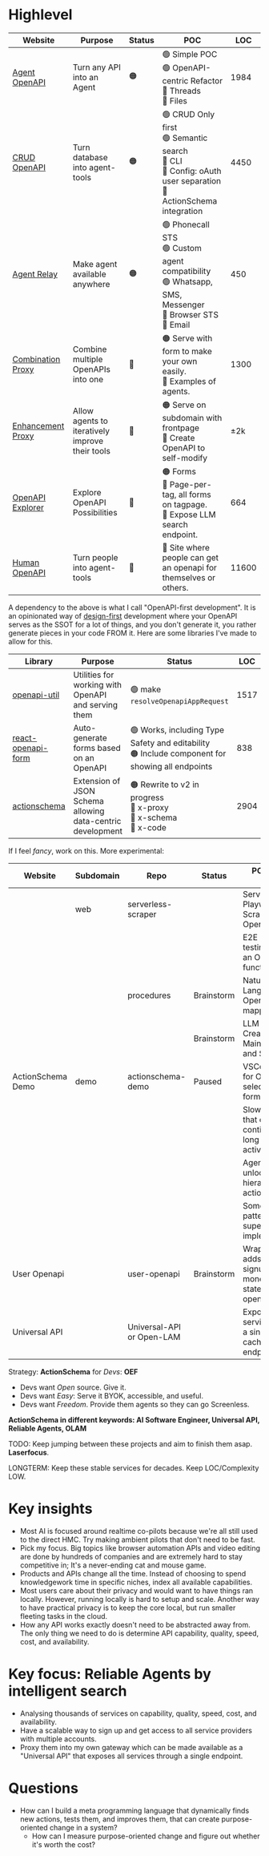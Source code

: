 # Highlevel

| Website                                               | Purpose                                         | Status | POC                                                                                                                   | LOC   |
| ----------------------------------------------------- | ----------------------------------------------- | ------ | --------------------------------------------------------------------------------------------------------------------- | ----- |
| [Agent OpenAPI](https://agent.actionschema.com)       | Turn any API into an Agent                      | 🟠     | 🟢 Simple POC<br>🟢 OpenAPI-centric Refactor<br>🔴 Threads<br>🔴 Files                                                | 1984  |
| [CRUD OpenAPI](https://data.actionschema.com)         | Turn database into agent-tools                  | 🟠     | 🟢 CRUD Only first<br>🟢 Semantic search<br>🔴 CLI<br>🔴 Config: oAuth user separation<br>🔴 ActionSchema integration | 4450  |
| [Agent Relay](https://telecom.actionschema.com)       | Make agent available anywhere                   | 🟠     | 🟢 Phonecall STS<br>🟢 Custom agent compatibility<br>🟢 Whatsapp, SMS, Messenger<br>🔴 Browser STS<br>🔴 Email        | 450   |
| [Combination Proxy](https://proxy.actionschema.com)   | Combine multiple OpenAPIs into one              | 🔴     | 🟠 Serve with form to make your own easily.<br>🔴 Examples of agents.                                                 | 1300  |
| [Enhancement Proxy](https://openapi.actionschema.com) | Allow agents to iteratively improve their tools | 🔴     | 🟠 Serve on subdomain with frontpage<br>🔴 Create OpenAPI to self-modify                                              | ±2k   |
| [OpenAPI Explorer](https://explorer.actionschema.com) | Explore OpenAPI Possibilities                   | 🔴     | 🟠 Forms<br>🔴 Page-per-tag, all forms on tagpage.<br>🔴 Expose LLM search endpoint.                                  | 664   |
| [Human OpenAPI](https://human.actionschema.com)       | Turn people into agent-tools                    | 🔴     | 🔴 Site where people can get an openapi for themselves or others.                                                     | 11600 |

A dependency to the above is what I call "OpenAPI-first development". It is an opinionated way of [design-first](https://swagger.io/blog/code-first-vs-design-first-api/) development where your OpenAPI serves as the SSOT for a lot of things, and you don't generate it, you rather generate pieces in your code FROM it. Here are some libraries I've made to allow for this.

| Library                                                                      | Purpose                                                    | Status                                                                                            | LOC  |
| ---------------------------------------------------------------------------- | ---------------------------------------------------------- | ------------------------------------------------------------------------------------------------- | ---- |
| [openapi-util](https://github.com/CodeFromAnywhere/openapi-util)             | Utilities for working with OpenAPI and serving them        | 🟢 make `resolveOpenapiAppRequest`<br>                                                            | 1517 |
| [react-openapi-form](https://github.com/CodeFromAnywhere/react-openapi-form) | Auto-generate forms based on an OpenAPI                    | 🟢 Works, including Type Safety and editability<br>🟠 Include component for showing all endpoints | 838  |
| [actionschema](https://github.com/CodeFromAnywhere/ActionSchema)             | Extension of JSON Schema allowing data-centric development | 🟠 Rewrite to v2 in progress<br>🔴 x-proxy<br>🔴 x-schema<br>🔴 x-code<br>                        | 2904 |

If I feel _fancy_, work on this. More experimental:

| Website           | Subdomain | Repo                      | Status     | POC or next steps                                                    | Depends on                      |
| ----------------- | --------- | ------------------------- | ---------- | -------------------------------------------------------------------- | ------------------------------- |
|                   | web       | serverless-scraper        |            | Serverless Playwright Scraping OpenAPI.                              |
|                   |           |                           |            | E2E testing/validating an OpenAPI's functionality                    | ActionSchema?                   |
|                   |           | procedures                | Brainstorm | Natural Language to Operations mapping                               | Good OpenAPI search             |
|                   |           |                           | Brainstorm | LLM Hierarchy Creation, Maintenance, and Search                      |                                 |
| ActionSchema Demo | demo      | actionschema-demo         | Paused     | VSCode plugin for OpenAPI selection and form-filling                 | Functional OpenAPI              |
|                   |           |                           |            | Slow-agents that can continue very long or self-activate             |                                 |
|                   |           |                           |            | Agents openapi unlocks hierarchical actionschema                     |                                 |
|                   |           |                           |            | Some agentic patterns are super useful to implement                  | Agent OpenAPI                   |
| User Openapi      |           | user-openapi              | Brainstorm | Wrapper that adds user-signup and monetisation to stateless openapis |                                 |
| Universal API     |           | Universal-API or Open-LAM |            | Exposes all services through a single cacheable NLP endpoint         | OpenAPI Explorer, Search, Proxy |

Strategy: **ActionSchema** for _Devs_: **OEF**

- Devs want _Open_ source. Give it.
- Devs want _Easy_: Serve it BYOK, accessible, and useful.
- Devs want _Freedom_. Provide them agents so they can go Screenless.

**ActionSchema in different keywords: AI Software Engineer, Universal API, Reliable Agents, OLAM**

TODO: Keep jumping between these projects and aim to finish them asap. **Laserfocus**.

LONGTERM: Keep these stable services for decades. Keep LOC/Complexity LOW.

# Key insights

- Most AI is focused around realtime co-pilots because we're all still used to the direct HMC. Try making ambient pilots that don't need to be fast.
- Pick my focus. Big topics like browser automation APIs and video editing are done by hundreds of companies and are extremely hard to stay competitive in; It's a never-ending cat and mouse game.
- Products and APIs change all the time. Instead of choosing to spend knowledgework time in specific niches, index all available capabilities.
- Most users care about their privacy and would want to have things ran locally. However, running locally is hard to setup and scale. Another way to have practical privacy is to keep the core local, but run smaller fleeting tasks in the cloud.
- How any API works exactly doesn't need to be abstracted away from. The only thing we need to do is determine API capability, quality, speed, cost, and availability.

# Key focus: Reliable Agents by intelligent search

- Analysing thousands of services on capability, quality, speed, cost, and availability.
- Have a scalable way to sign up and get access to all service providers with multiple accounts.
- Proxy them into my own gateway which can be made available as a "Universal API" that exposes all services through a single endpoint.

# Questions

- How can I build a meta programming language that dynamically finds new actions, tests them, and improves them, that can create purpose-oriented change in a system?
  - How can I measure purpose-oriented change and figure out whether it's worth the cost?

